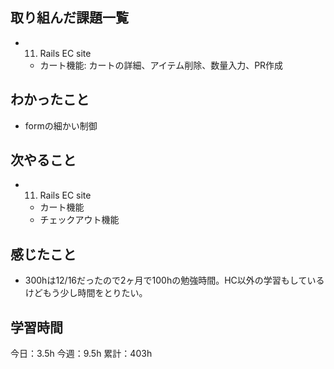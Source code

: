 ## 取り組んだ課題一覧

- 11. Rails EC site
  - カート機能: カートの詳細、アイテム削除、数量入力、PR作成

## わかったこと

- formの細かい制御

## 次やること

- 11. Rails EC site
  - カート機能
  - チェックアウト機能

## 感じたこと

- 300hは12/16だったので2ヶ月で100hの勉強時間。HC以外の学習もしているけどもう少し時間をとりたい。

## 学習時間

今日：3.5h
今週：9.5h
累計：403h
